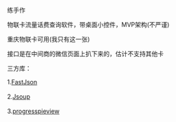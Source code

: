 练手作

物联卡流量话费查询软件，带桌面小控件，MVP架构(不严谨)

重庆物联卡可用(我只有这一张)

接口是在中间商的微信页面上扒下来的，估计不支持其他卡

三方库：

1.[FastJson](https://github.com/alibaba/fastjson)<br />  
2.[Jsoup](https://github.com/jhy/jsoup)<br />  
3.[progresspieview](https://github.com/FilipPudak/ProgressPieView)<br />
